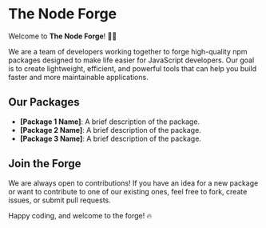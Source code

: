 # The Node Forge

Welcome to **The Node Forge**! 🔨✨

We are a team of developers working together to forge high-quality npm packages designed to make life easier for JavaScript developers. Our goal is to create lightweight, efficient, and powerful tools that can help you build faster and more maintainable applications.

## Our Packages
- **[Package 1 Name]**: A brief description of the package.
- **[Package 2 Name]**: A brief description of the package.
- **[Package 3 Name]**: A brief description of the package.

## Join the Forge
We are always open to contributions! If you have an idea for a new package or want to contribute to one of our existing ones, feel free to fork, create issues, or submit pull requests.

Happy coding, and welcome to the forge! 🔥
